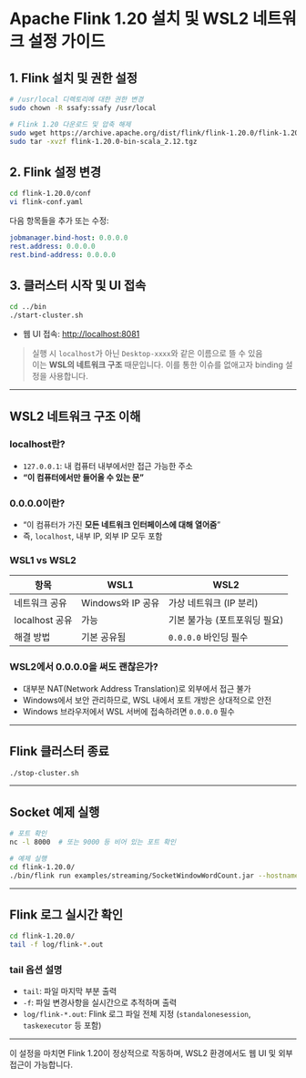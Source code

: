 # Apache Flink 1.20 설치 및 WSL2 네트워크 설정 가이드

## 1. Flink 설치 및 권한 설정

```bash
# /usr/local 디렉토리에 대한 권한 변경
sudo chown -R ssafy:ssafy /usr/local

# Flink 1.20 다운로드 및 압축 해제
sudo wget https://archive.apache.org/dist/flink/flink-1.20.0/flink-1.20.0-bin-scala_2.12.tgz
sudo tar -xvzf flink-1.20.0-bin-scala_2.12.tgz
```

## 2. Flink 설정 변경

```bash
cd flink-1.20.0/conf
vi flink-conf.yaml
```

다음 항목들을 추가 또는 수정:

```yaml
jobmanager.bind-host: 0.0.0.0
rest.address: 0.0.0.0
rest.bind-address: 0.0.0.0
```

## 3. 클러스터 시작 및 UI 접속

```bash
cd ../bin
./start-cluster.sh
```

- 웹 UI 접속: [http://localhost:8081](http://localhost:8081)

> 실행 시 `localhost`가 아닌 `Desktop-xxxx`와 같은 이름으로 뜰 수 있음  
> 이는 **WSL의 네트워크 구조** 때문입니다.
> 이를 통한 이슈를 없애고자 binding 설정을 사용합니다.

---

## WSL2 네트워크 구조 이해

### localhost란?

- `127.0.0.1`: 내 컴퓨터 내부에서만 접근 가능한 주소
- **“이 컴퓨터에서만 들어올 수 있는 문”**

### 0.0.0.0이란?

- “이 컴퓨터가 가진 **모든 네트워크 인터페이스에 대해 열어줌**”
- 즉, `localhost`, 내부 IP, 외부 IP 모두 포함

### WSL1 vs WSL2

| 항목 | WSL1 | WSL2 |
|------|------|------|
| 네트워크 공유 | Windows와 IP 공유 | 가상 네트워크 (IP 분리) |
| localhost 공유 | 가능 | 기본 불가능 (포트포워딩 필요) |
| 해결 방법 | 기본 공유됨 | `0.0.0.0` 바인딩 필수 |

### WSL2에서 0.0.0.0을 써도 괜찮은가?

- 대부분 NAT(Network Address Translation)로 외부에서 접근 불가
- Windows에서 보안 관리하므로, WSL 내에서 포트 개방은 상대적으로 안전
- Windows 브라우저에서 WSL 서버에 접속하려면 `0.0.0.0` 필수

---

## Flink 클러스터 종료

```bash
./stop-cluster.sh
```

---

## Socket 예제 실행

```bash
# 포트 확인
nc -l 8000  # 또는 9000 등 비어 있는 포트 확인

# 예제 실행
cd flink-1.20.0/
./bin/flink run examples/streaming/SocketWindowWordCount.jar --hostname localhost --port 8000
```

---

## Flink 로그 실시간 확인

```bash
cd flink-1.20.0/
tail -f log/flink-*.out
```

### tail 옵션 설명

- `tail`: 파일 마지막 부분 출력
- `-f`: 파일 변경사항을 실시간으로 추적하며 출력
- `log/flink-*.out`: Flink 로그 파일 전체 지정 (`standalonesession`, `taskexecutor` 등 포함)

---

이 설정을 마치면 Flink 1.20이 정상적으로 작동하며, WSL2 환경에서도 웹 UI 및 외부 접근이 가능합니다.
